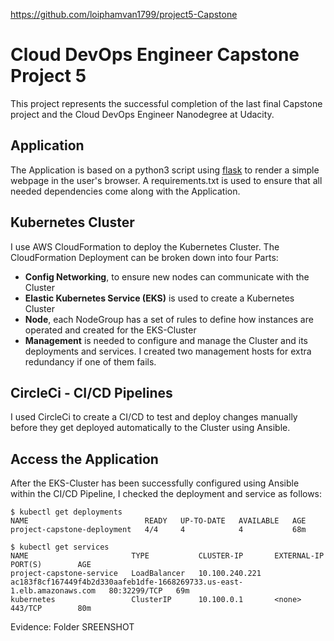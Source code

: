 https://github.com/loiphamvan1799/project5-Capstone

# Cloud DevOps Engineer Capstone Project 5

This project represents the successful completion of the last final Capstone project and the Cloud DevOps Engineer Nanodegree at Udacity.

## Application


The Application is based on a python3 script using <a target="_blank" href="https://flask.palletsprojects.com">flask</a> to render a simple webpage in the user's browser.
A requirements.txt is used to ensure that all needed dependencies come along with the Application.

## Kubernetes Cluster

I use AWS CloudFormation to deploy the Kubernetes Cluster.
The CloudFormation Deployment can be broken down into four Parts:
- **Config Networking**, to ensure new nodes can communicate with the Cluster
- **Elastic Kubernetes Service (EKS)** is used to create a Kubernetes Cluster
- **Node**, each NodeGroup has a set of rules to define how instances are operated and created for the EKS-Cluster
- **Management** is needed to configure and manage the Cluster and its deployments and services. I created two management hosts for extra redundancy if one of them fails.

## CircleCi - CI/CD Pipelines

I used CircleCi to create a CI/CD  to test and deploy changes manually before they get deployed automatically to the Cluster using Ansible.

## Access the Application

After the EKS-Cluster has been successfully configured using Ansible within the CI/CD Pipeline, I checked the deployment and service as follows:

```
$ kubectl get deployments
NAME                          READY   UP-TO-DATE   AVAILABLE   AGE
project-capstone-deployment   4/4     4            4           68m

$ kubectl get services
NAME                       TYPE           CLUSTER-IP       EXTERNAL-IP                                                                  PORT(S)        AGE
project-capstone-service   LoadBalancer   10.100.240.221   ac183f8cf167449f4b2d330aafeb1dfe-1668269733.us-east-1.elb.amazonaws.com   80:32299/TCP   69m
kubernetes                 ClusterIP      10.100.0.1       <none>                                                                       443/TCP        80m
```


Evidence: Folder SREENSHOT
